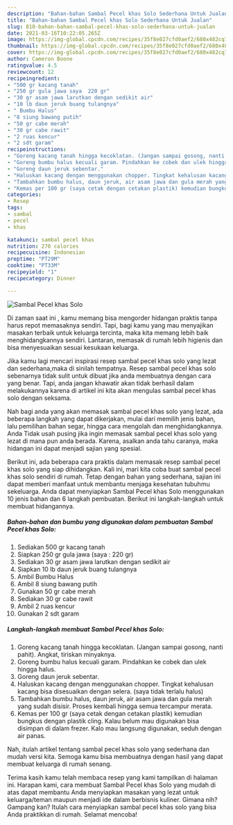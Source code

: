 ```yaml
---
description: "Bahan-bahan Sambal Pecel khas Solo Sederhana Untuk Jualan"
title: "Bahan-bahan Sambal Pecel khas Solo Sederhana Untuk Jualan"
slug: 810-bahan-bahan-sambal-pecel-khas-solo-sederhana-untuk-jualan
date: 2021-03-16T10:22:05.265Z
image: https://img-global.cpcdn.com/recipes/35f8e027cfd0aef2/680x482cq70/sambal-pecel-khas-solo-foto-resep-utama.jpg
thumbnail: https://img-global.cpcdn.com/recipes/35f8e027cfd0aef2/680x482cq70/sambal-pecel-khas-solo-foto-resep-utama.jpg
cover: https://img-global.cpcdn.com/recipes/35f8e027cfd0aef2/680x482cq70/sambal-pecel-khas-solo-foto-resep-utama.jpg
author: Cameron Boone
ratingvalue: 4.5
reviewcount: 12
recipeingredient:
- "500 gr kacang tanah"
- "250 gr gula jawa saya  220 gr"
- "30 gr asam jawa larutkan dengan sedikit air"
- "10 lb daun jeruk buang tulangnya"
- " Bumbu Halus"
- "8 siung bawang putih"
- "50 gr cabe merah"
- "30 gr cabe rawit"
- "2 ruas kencur"
- "2 sdt garam"
recipeinstructions:
- "Goreng kacang tanah hingga kecoklatan. (Jangan sampai gosong, nanti pahit). Angkat, tiriskan minyaknya."
- "Goreng bumbu halus kecuali garam. Pindahkan ke cobek dan ulek hingga halus."
- "Goreng daun jeruk sebentar."
- "Haluskan kacang dengan menggunakan chopper. Tingkat kehalusan kacang bisa disesuaikan dengan selera. (saya tidak terlalu halus)"
- "Tambahkan bumbu halus, daun jeruk, air asam jawa dan gula merah yang sudah disisir. Proses kembali hingga semua tercampur merata."
- "Kemas per 100 gr (saya cetak dengan cetakan plastik) kemudian bungkus dengan plastik cling. Kalau belum mau digunakan bisa disimpan di dalam frezer. Kalo mau langsung digunakan, seduh dengan air panas."
categories:
- Resep
tags:
- sambal
- pecel
- khas

katakunci: sambal pecel khas 
nutrition: 270 calories
recipecuisine: Indonesian
preptime: "PT29M"
cooktime: "PT33M"
recipeyield: "1"
recipecategory: Dinner

---
```



![Sambal Pecel khas Solo](https://img-global.cpcdn.com/recipes/35f8e027cfd0aef2/680x482cq70/sambal-pecel-khas-solo-foto-resep-utama.jpg)

Di zaman  saat ini , kamu memang bisa mengorder hidangan praktis tanpa harus repot memasaknya sendiri. Tapi, bagi kamu yang mau menyajikan masakan terbaik untuk keluarga tercinta, maka kita memang lebih baik menghidangkannya sendiri. Lantaran, memasak di rumah lebih higienis dan bisa menyesuaikan sesuai kesukaan keluarga.

Jika kamu lagi mencari inspirasi resep sambal pecel khas solo yang lezat dan sederhana,maka di sinilah tempatnya. Resep sambal pecel khas solo  sebenarnya tidak sulit untuk dibuat jika anda membuatnya dengan cara yang benar. Tapi, anda jangan khawatir akan tidak berhasil dalam melakukannya 
karena di artikel ini kita akan mengulas sambal pecel khas solo dengan seksama.  



Nah bagi anda yang akan memasak sambal pecel khas solo yang lezat, ada beberapa langkah yang dapat dikerjakan, mulai dari memilih jenis bahan, lalu pemilihan bahan segar, hingga cara mengolah dan menghidangkannya. Anda Tidak usah pusing jika ingin memasak sambal pecel khas solo yang lezat di mana pun anda berada. Karena, asalkan anda  tahu caranya, maka hidangan ini dapat menjadi sajian yang spesial.

Berikut ini, ada beberapa cara praktis  dalam memasak resep sambal pecel khas solo yang siap dihidangkan. Kali ini, mari kita coba buat sambal pecel khas solo sendiri di rumah. Tetap dengan bahan yang sederhana, sajian ini dapat memberi manfaat untuk membantu menjaga kesehatan tubuhmu sekeluarga. Anda dapat menyiapkan Sambal Pecel khas Solo menggunakan 10 jenis bahan dan 6 langkah pembuatan. Berikut ini langkah-langkah untuk membuat hidangannya.

<!--inarticleads1-->

##### Bahan-bahan dan bumbu yang digunakan dalam pembuatan Sambal Pecel khas Solo:

1. Sediakan 500 gr kacang tanah
1. Siapkan 250 gr gula jawa (saya : 220 gr)
1. Sediakan 30 gr asam jawa larutkan dengan sedikit air
1. Siapkan 10 lb daun jeruk buang tulangnya
1. Ambil  Bumbu Halus
1. Ambil 8 siung bawang putih
1. Gunakan 50 gr cabe merah
1. Sediakan 30 gr cabe rawit
1. Ambil 2 ruas kencur
1. Gunakan 2 sdt garam




<!--inarticleads2-->

##### Langkah-langkah membuat Sambal Pecel khas Solo:

1. Goreng kacang tanah hingga kecoklatan. (Jangan sampai gosong, nanti pahit). Angkat, tiriskan minyaknya.
1. Goreng bumbu halus kecuali garam. Pindahkan ke cobek dan ulek hingga halus.
1. Goreng daun jeruk sebentar.
1. Haluskan kacang dengan menggunakan chopper. Tingkat kehalusan kacang bisa disesuaikan dengan selera. (saya tidak terlalu halus)
1. Tambahkan bumbu halus, daun jeruk, air asam jawa dan gula merah yang sudah disisir. Proses kembali hingga semua tercampur merata.
1. Kemas per 100 gr (saya cetak dengan cetakan plastik) kemudian bungkus dengan plastik cling. Kalau belum mau digunakan bisa disimpan di dalam frezer. Kalo mau langsung digunakan, seduh dengan air panas.




Nah, itulah artikel tentang  sambal pecel khas solo  yang sederhana dan mudah versi kita. Semoga kamu bisa membuatnya dengan hasil yang dapat membuat keluarga di rumah senang. 

Terima kasih kamu telah membaca resep yang kami tampilkan di halaman ini. Harapan kami, cara membuat  Sambal Pecel khas Solo yang mudah di atas dapat membantu Anda menyiapkan masakan yang lezat untuk keluarga/teman maupun menjadi ide dalam berbisnis kuliner. Gimana nih? Gampang kan? Itulah cara menyiapkan sambal pecel khas solo yang bisa Anda praktikkan di rumah. Selamat mencoba!

